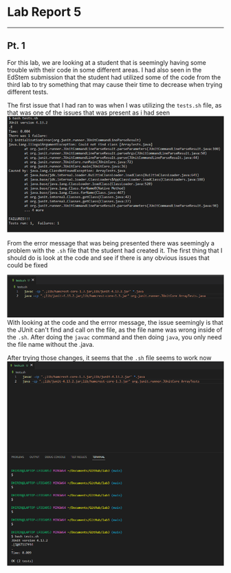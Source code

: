# Lab Report 5
---
## Pt. 1

For this lab, we are looking at a student that is seemingly having some trouble with their code in some different areas. I had also seen in the EdStem submission that the student had utilized some of the code from the third lab to try something that may cause their time to decrease when trying different tests.


The first issue that I had ran to was when I was utilizing the `tests.sh` file, as that was one of the issues that was present as i had seen
![Image](Lab5sh.png)

From the error message that was being presented there was seemingly a problem with the `.sh` file that the student had created it. The first thing that I should do is look at the code and see if there is any obvious issues that could be fixed

![Image](Lab5sh2.png)
With looking at the code and the errror message, the issue seemingly is that the JUnit can't find and call on the file, as the file name was wrong inside of the `.sh`. After doing the `javac` command and then doing `java`, you only need the file name without the .java.

After trying those changes, it seems that the `.sh` file seems to work now
![Image](Lab5sh3.png)
